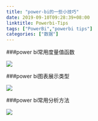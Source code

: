 ```yaml
---
title: "power-bi的一些小技巧"
date: 2019-09-10T09:28:39+08:00
linktitle: Powerbi-Tips
tags: ["PowerBi","powerbi tips"]
categories: ["数据"]
---
```

###power bi常用度量值函数

![](https://img.ibolee.com/git_blog/%E5%B8%B8%E7%94%A8%E5%BA%A6%E9%87%8F%E5%80%BC%E5%85%AC%E5%BC%8F.png)

###power bi图表展示类型

![](https://img.ibolee.com/git_blog/%E4%BD%A0%E6%83%B3%E5%B1%95%E7%A4%BA%E4%BB%80%E4%B9%88.png)

###power bi常用分析方法

![](https://img.ibolee.com/git_blog/2.png)